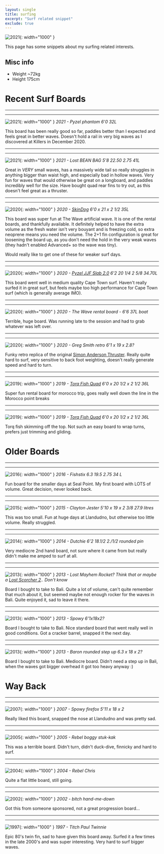 ```yaml
---
layout: single
title: surfing
excerpt: "Surf related snippet"
exclude: true
---
```


![2021](/assets/photos/surfing/2021-3.jpg){: width="1000" }


This page has some snippets about my surfing related interests.

## Misc info
* Weight ~72kg 
* Height 175cm




# Recent Surf Boards



---
---
![2021](/assets/photos/surfing/2021-2.png){: width="1000" }
_2021 - Pyzel phantom 6'0 32L_

This board has been really good so far, paddles better than I expected and feels great in better waves. Doesn't hold a rail in very big waves as I discovered at Killers in December 2020.


---
---
![2021](/assets/photos/surfing/2021.png){: width="1000" }
_2021 - Lost BEAN BAG 5'8  22.50  2.75  41L_

Great in _VERY_ small waves, has a massively wide tail so really struggles in anything bigger than waist high, and especially bad in hollow waves. Very fun for waves that would otherwise be great on a longboard, and paddles incredibly well for the size. Have bought quad rear fins to try out, as this doesn't feel great as a thruster.

---
---
![2020](/assets/photos/surfing/2020.png){: width="1000" }
_2020 - [SkinDog](https://www.instagram.com/p/B31uGI-HlaI/) 6'0 x 21 x 2 1/2 35L_

This board was super fun at The Wave artificial wave. It is one of the rental boards, and thankfully available. It definitely helped to have the extra volume as the fresh water isn't very bouyant and is freezing cold, so extra neoprene means you need the volume.
The 2+1 fin configuration is great for loosening the board up, as you don't need the hold in the very weak waves (they hadn't enabled Advanced+ so the wave was tiny).

Would really like to get one of these for weaker surf days.

	
---
---
![2020](/assets/photos/surfing/2020-3.jpg){: width="1000" }
_2020 - [Pyzel JJF Slab 2.0](https://www.pyzelsurfboards.com/index.php?page=surfboard-details&id=535) 6'2	20 1/4	2 5/8	34.70L_

This board went well in medium quality Cape Town surf. Haven't really surfed it in great surf, but feels maybe too high performance for Cape Town surf (which is generally average IMO).

---
---
![2020](/assets/photos/surfing/2020-2.png){: width="1000" }
_2020 - The Wave rental board - 6'6 37L boat_

Terrible, huge board. Was running late to the session and had to grab whatever was left over.

---
---
![2020](/assets/photos/surfing/2020-4.jpg){: width="1000" }
_2020 - Greg Smith retro 6'1 x 19 x 2.8?_

Funky retro replica of the original [Simon Anderson Thruster](https://surfsimply.com/surfboards/the-history-of-surfboard-design-simon-anderson-and-the-thruster/). Really quite hard to surf, very sensitive to back foot weighting, doesn't really generate speed and hard to turn. 

---
---
![2019](/assets/photos/surfing/2019.png){: width="1000" }
_2019 - [Torq Fish Quad](https://www.torq-surfboards.com/tec-fish.html) 6'0 x 20 1/2 x 2 1/2 	36L_

Super fun rental board for morocco trip, goes really well down the line in the Morocco point breaks

---
---
![2019](/assets/photos/surfing/2019-2.png){: width="1000" }
_2019 - [Torq Fish Quad](https://www.torq-surfboards.com/tec-fish.html) 6'0 x 20 1/2 x 2 1/2 	36L_

Torq fish skimming off the top. Not such an easy board to wrap turns, prefers just trimming and gliding.


# Older Boards
---
---
![2016](/assets/photos/surfing/2016.png){: width="1000" }
_2016 - Fishstix 6.3 19.5 2.75 34 L_

Fun board for the smaller days at Seal Point. My first board with LOTS of volume. Great decision, never looked back.

---
---
![2015](/assets/photos/surfing/2015-2.jpg){: width="1000" }
_2015 - Clayton Jester 5'10 x 19 x 2 3/8  27.9 litres_

This was too small. Fun at huge days at Llandudno, but otherwise too little volume. Really struggled. 

---
---
![2014](/assets/photos/surfing/2014.jpg){: width="1000" }
_2014 - Dutchie 6’2 18.1/2 2./1/2 rounded pin_

Very mediocre 2nd hand board, not sure where it came from but really didn't make me amped to surf at all.

---
---
![2013](/assets/photos/surfing/2013.jpg){: width="1000" }
_2013 - Lost Mayhem Rocket? Think that or maybe a [Lost Scorcher 2](https://www.lostsurfboards.com.au/surfboards/sub-scorcher-2-single-wing-swallow).. Don't know_

Board I bought to take to Bali. Quite a lot of volume, can't quite remember that much about it, but seemed maybe not enough rocker for the waves in Bali. Quite enjoyed it, sad to leave it there.


---
---
![2013](/assets/photos/surfing/2013-2.png){: width="1000" }
_2013 - Spowy 6'1x18x2?_

Board I bought to take to Bali. Nice standard board that went really well in good conditions. Got a cracker barrel, snapped it the next day.

---
---
![2013](/assets/photos/surfing/2013-2.jpg){: width="1000" }
_2013 - Baron rounded step up 	6.3 x 18 x 2?_

Board I bought to take to Bali. Mediocre board. Didn't need a step up in Bali, when the waves got bigger overhead it got too heavy anyway :)


# Way Back
---
---
![2007](/assets/photos/surfing/2007.jpg){: width="1000" }
_2007 - Spowy firefox 5’11 x 18 x 2_

Really liked this board, snapped the nose at Llandudno and was pretty sad.

---
---
![2005](/assets/photos/surfing/2005.png){: width="1000" }
_2005 - Rebel boggy stuk-kak_

This was a terrible board. Didn't turn, didn't duck-dive, finnicky and hard to surf.

---
---
![2004](/assets/photos/surfing/2004.jpg){: width="1000" }
_2004 - Rebel Chris_

Quite a flat little board, still going.

---
---
![2002](/assets/photos/surfing/2002.png){: width="1000" }
_2002 - bitch hand-me-down_

Got this from someone sponsored, not a great progression board...

---
---
![1997](/assets/photos/surfing/1997.png){: width="1000" }
_1997 - Titch Paul Twinnie_

Epic 80's twin fin, sad to have given this board away. Surfed it a few times in the late 2000's and was super interesting. Very hard to surf bigger waves.